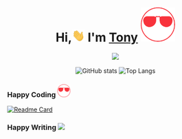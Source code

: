 # <h1 align="center">Hi,<img src="https://raw.githubusercontent.com/ABSphreak/ABSphreak/master/gifs/Hi.gif" width="30px" /> I'm <a href="https://tonynguyenit18.github.io/">Tony<a> <img width="80" src="https://raw.githubusercontent.com/tonynguyenit18/tonynguyenit18/main/static/happy-face.gif"></h1>
<p align="center">
    <img width="200" src=![kids-online-lessons-concept_23-2148520727](https://user-images.githubusercontent.com/44177280/125386355-c0523500-e3b9-11eb-883a-b385b358b623.jpg)>
</p>

<div align="center">

![GitHub stats](https://github-readme-stats.vercel.app/api?username=Anand-ark&show_icons=true&count_private=true&include_all_commits=true&title_color=f8333c&icon_color=f8333c)
![Top Langs](https://github-readme-stats.vercel.app/api/top-langs/?username=Anand-ark&layout=compact&custom_title=I%20use&title_color=f8333c&card_width=445)
</div>

<h3>Happy Coding <img width="30" src="https://raw.githubusercontent.com/tonynguyenit18/tonynguyenit18/main/static/happy-face.gif"></h3>


[![Readme Card](https://github-readme-stats.vercel.app/api/pin/?username=Anand-ark&repo=Data-Structure-Algorithm-Series)](https://github.com/Anand-ark/Data-Structure-Algorithm-Series)

<h3>Happy Writing <img width="30" src="https://raw.githubusercontent.com/tonynguyenit18/Anand-ark/main/static/happy-face.gif"></h3>

